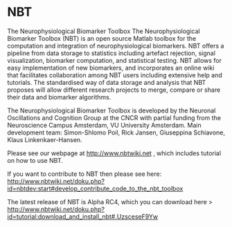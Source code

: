 NBT
===

The Neurophysiological Biomarker Toolbox
The Neurophysiological Biomarker Toolbox (NBT) is an open source Matlab toolbox for the computation and integration of neurophysiological biomarkers. NBT offers a pipeline from data storage to statistics including artefact rejection, signal visualization, biomarker computation, and statistical testing. NBT allows for easy implementation of new biomarkers, and incorporates an online wiki that facilitates collaboration among NBT users including extensive help and tutorials. The standardised way of data storage and analysis that NBT proposes will allow different research projects to merge, compare or share their data and biomarker algorithms.

The Neurophysiological Biomarker Toolbox is developed by the Neuronal Oscillations and Cognition Group at the CNCR with partial funding from the Neuroscience Campus Amsterdam, VU University Amsterdam.
Main development team: Simon-Shlomo Poil, Rick Jansen, Giuseppina Schiavone, Klaus Linkenkaer-Hansen. 

Please see our webpage at http://www.nbtwiki.net , which includes tutorial on how to use NBT.


If you want to contribute to NBT then please see here: http://www.nbtwiki.net/doku.php?id=nbtdev:start#develop_contribute_code_to_the_nbt_toolbox

The latest release of NBT is Alpha RC4, which you can download here > http://www.nbtwiki.net/doku.php?id=tutorial:download_and_install_nbt#.UzsceseF9Yw



